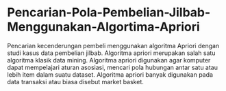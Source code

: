# Pencarian-Pola-Pembelian-Jilbab-Menggunakan-Algortima-Apriori
Pencarian kecenderungan pembeli menggunakan algoritma Apriori dengan studi kasus data pembelian jilbab. Algoritma apriori merupakan salah satu algoritma klasik data mining. Algoritma apriori digunakan agar komputer dapat mempelajari aturan asosiasi, mencari pola hubungan antar satu atau lebih item dalam suatu dataset. Algoritma apriori banyak digunakan pada data transaksi atau biasa disebut market basket.
